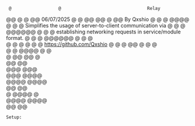      @                  @                                 Relay
   @@  @              @  @@                             06/07/2025
   @  @  @@        @@  @  @@                            By Qxshio
  @  @  @    @@@@    @  @  @     Simplifies the usage of server-to-client communication via
  @  @  @   @@@@@@   @  @  @     establishing networking requests in service/module format.
  @  @  @   @@@@@@   @  @  @  
  @  @  @            @  @  @                     https://github.com/Qxshio
   @  @  @    @@    @  @  @   
    @  @     @@@@     @  @    
     @      @@  @@      @     
            @@  @@            
           @@@  @@@           
           @@@  @@@@          
          @@@@  @@@@          
         @@        @@         
         @   @@@@   @         
        @@@@      @@@@        
       @@            @@ 

``Setup:``
